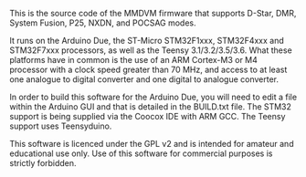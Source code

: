 This is the source code of the MMDVM firmware that supports D-Star, DMR, System Fusion, P25, NXDN, and POCSAG modes.

It runs on the Arduino Due, the ST-Micro STM32F1xxx, STM32F4xxx and STM32F7xxx processors, as well as the Teensy 3.1/3.2/3.5/3.6. What these platforms have in common is the use of an ARM Cortex-M3 or M4 processor with a clock speed greater than 70 MHz, and access to at least one analogue to digital converter and one digital to analogue converter.

In order to build this software for the Arduino Due, you will need to edit a file within the Arduino GUI and that is detailed in the BUILD.txt file. The STM32 support is being supplied via the Coocox IDE with ARM GCC. The Teensy support uses Teensyduino.

This software is licenced under the GPL v2 and is intended for amateur and educational use only. Use of this software for commercial purposes is strictly forbidden.
